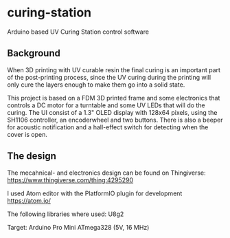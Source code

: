# curing-station
Arduino based UV Curing Station control software

## Background
When 3D printing with UV curable resin the final curing is an important part of the post-printing process, since the UV curing during the printing will only cure the layers enough to make them go into a solid state.

This project is based on a FDM 3D printed frame and some electronics that controls a DC motor for a turntable and some UV LEDs that will do the curing. 
The UI consist of a 1.3" OLED display with 128x64 pixels, using the SH1106 controller, an encoderwheel and two buttons. There is also a beeper for acoustic notification and a hall-effect switch for detecting when the cover is open.

## The design
The mecahnical- and electronics design can be found on Thingiverse:
https://www.thingiverse.com/thing:4295290

I used Atom editor with the PlatformIO plugin for development
https://atom.io/

The following libraries where used:
U8g2

Target:
Arduino Pro Mini ATmega328 (5V, 16 MHz)
